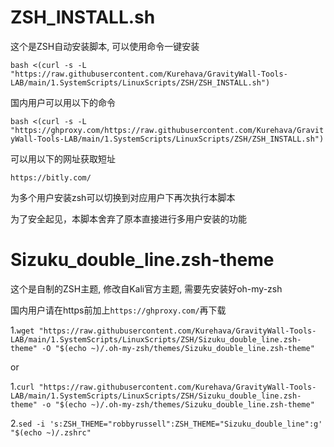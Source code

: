 # ZSH_INSTALL.sh
  
  这个是ZSH自动安装脚本, 可以使用命令一键安装
  
  ```bash <(curl -s -L "https://raw.githubusercontent.com/Kurehava/GravityWall-Tools-LAB/main/1.SystemScripts/LinuxScripts/ZSH/ZSH_INSTALL.sh")```
  
  国内用户可以用以下的命令
  
  ```bash <(curl -s -L "https://ghproxy.com/https://raw.githubusercontent.com/Kurehava/GravityWall-Tools-LAB/main/1.SystemScripts/LinuxScripts/ZSH/ZSH_INSTALL.sh")```
  
  可以用以下的网址获取短址
  
  ```https://bitly.com/```
  
  为多个用户安装zsh可以切换到对应用户下再次执行本脚本
  
  为了安全起见，本脚本舍弃了原本直接进行多用户安装的功能

# Sizuku_double_line.zsh-theme

  这个是自制的ZSH主题, 修改自Kali官方主题, 需要先安装好oh-my-zsh
  
  国内用户请在https前加上```https://ghproxy.com/```再下载
  
 1.```wget "https://raw.githubusercontent.com/Kurehava/GravityWall-Tools-LAB/main/1.SystemScripts/LinuxScripts/ZSH/Sizuku_double_line.zsh-theme" -O "$(echo ~)/.oh-my-zsh/themes/Sizuku_double_line.zsh-theme"```
 
 or 
 
 1.```curl "https://raw.githubusercontent.com/Kurehava/GravityWall-Tools-LAB/main/1.SystemScripts/LinuxScripts/ZSH/Sizuku_double_line.zsh-theme" -o "$(echo ~)/.oh-my-zsh/themes/Sizuku_double_line.zsh-theme"```
 
 2.```sed -i 's:ZSH_THEME="robbyrussell":ZSH_THEME="Sizuku_double_line":g' "$(echo ~)/.zshrc"```

